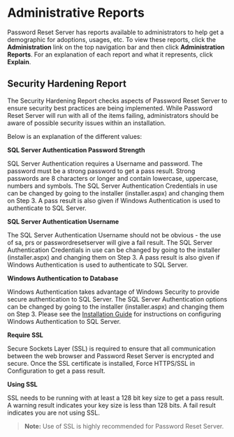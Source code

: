 [title]: # (Administrative Reports)
[tags]: # (report)
[priority]: # (1)
# Administrative Reports

Password Reset Server has reports available to administrators to help get a demographic for adoptions,
usages, etc. To view these reports, click the __Administration__ link on the top navigation bar and then click __Administration Reports__.
For an explanation of each report and what it represents, click __Explain__.

## Security Hardening Report

The Security Hardening Report checks aspects of Password Reset Server to ensure security best practices
are being implemented. While Password Reset Server will run with all of the items failing, administrators
should be aware of possible security issues within an installation.

Below is an explanation of the different values:

__SQL Server Authentication Password Strength__ 

SQL Server Authentication requires a Username and password. The password must be a strong password
to get a pass result. Strong passwords are 8 characters or longer and contain lowercase, uppercase,
numbers and symbols. The SQL Server Authentication Credentials in use can be changed by going to the
installer (installer.aspx) and changing them on Step 3. A pass result is also given if Windows
Authentication is used to authenticate to SQL Server. 

__SQL Server Authentication Username__ 

The SQL Server Authentication Username should not be obvious - the use of sa, prs or
passwordresetserver will give a fail result. The SQL Server Authentication Credentials in use can be
changed by going to the installer (installer.aspx) and changing them on Step 3. A pass result is also given
if Windows Authentication is used to authenticate to SQL Server. 

__Windows Authentication to Database__ 

Windows Authentication takes advantage of Windows Security to provide secure authentication to SQL
Server. The SQL Server Authentication options can be changed by going to the installer (installer.aspx)
and changing them on Step 3. Please see the [Installation Guide](../../installation/index.md) for instructions on configuring
Windows Authentication to SQL Server.

__Require SSL__ 

Secure Sockets Layer (SSL) is required to ensure that all communication between the web browser and
Password Reset Server is encrypted and secure. Once the SSL certificate is installed, Force HTTPS/SSL in
Configuration to get a pass result.

__Using SSL__ 

SSL needs to be running with at least a 128 bit key size to get a pass result. A warning result indicates
your key size is less than 128 bits. A fail result indicates you are not using SSL.

>**Note:** Use of SSL is highly recommended for Password Reset Server.